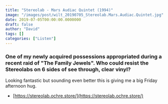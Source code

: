 ```yaml
---
title: "Stereolab - Mars Audiac Quintet (1994)"
image: "/images/post/wilt_20190705_Stereolab.Mars.Audiac.Quintet.jpg"
date: 2019-07-05T00:00:00.0000000
draft: false
author: "David"
tags: []
categories: ["Listen"]
---
```

### One of my newly acquired possessions appropriated during a recent raid of "The Family Jewels". Who could resist the Stereolabs on 6 sides of see through, clear vinyl?

 Looking fantastic but sounding even better this is giving me a big Friday afternoon hug.

-  [https://stereolab.ochre.store/](https://stereolab.ochre.store/)